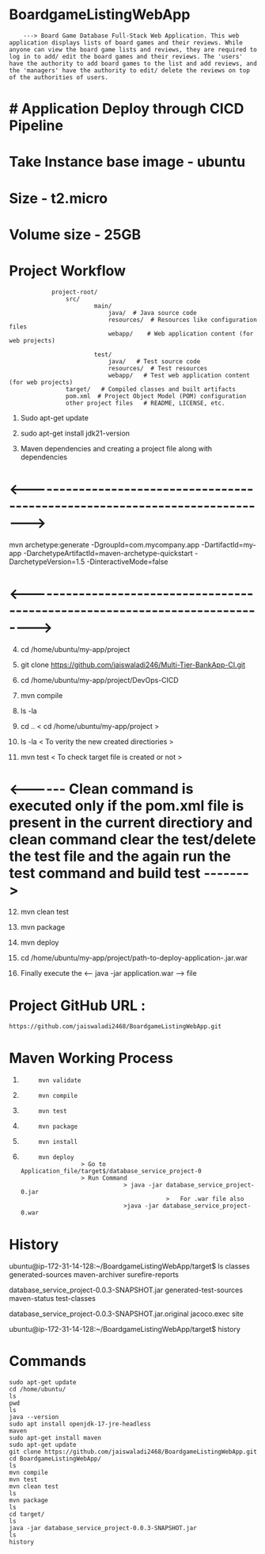 # BoardgameListingWebApp

		---> Board Game Database Full-Stack Web Application. This web application displays lists of board games and their reviews. While anyone can view the board game lists and reviews, they are required to log in to add/ edit the board games and their reviews. The 'users' have the authority to add board games to the list and add reviews, and the 'managers' have the authority to edit/ delete the reviews on top of the authorities of users. 


# # Application Deploy through CICD Pipeline 

# Take Instance base image - ubuntu 
# Size - t2.micro
# Volume size - 25GB


#  Project Workflow
				project-root/
					src/
							main/
								java/  # Java source code 
								resources/  # Resources like configuration files 
								webapp/    # Web application content (for web projects)
 
							test/
								java/   # Test source code 
								resources/  # Test resources 
								webapp/   # Test web application content (for web projects) 
					target/   # Compiled classes and built artifacts 
					pom.xml  # Project Object Model (POM) configuration  
					other project files   # README, LICENSE, etc.

1. Sudo apt-get update

2. sudo apt-get install jdk21-version


3. Maven dependencies and creating a project file along with dependencies
# <---------------------------------------------------------------------------->
mvn archetype:generate -DgroupId=com.mycompany.app -DartifactId=my-app -DarchetypeArtifactId=maven-archetype-quickstart -DarchetypeVersion=1.5 -DinteractiveMode=false


# <----------------------------------------------------------------------------->
4. cd /home/ubuntu/my-app/project

5. git clone https://github.com/jaiswaladi246/Multi-Tier-BankApp-CI.git

6. cd /home/ubuntu/my-app/project/DevOps-CICD

7. mvn compile

8. ls -la   

9. cd ..  < cd /home/ubuntu/my-app/project >

10. ls -la  < To verity the new created directiories >

11. mvn test  < To check target file is created or not >

# <------ Clean command is executed only if the pom.xml file is present in the current directiory and  clean command clear the test/delete the test file and the again run the test command and build test ------->

12. mvn clean test  

13. mvn package

14. mvn deploy

15.  cd /home/ubuntu/my-app/project/path-to-deploy-application-.jar.war

16. Finally execute the <-- java -jar application.war  --> file



# Project GitHub URL :

	https://github.com/jaiswaladi2468/BoardgameListingWebApp.git

# Maven Working Process 

1.			mvn validate
2.			mvn compile
3.			mvn test
4.			mvn package
5.			mvn install
6.			mvn deploy
						> Go to Application_file/target$/database_service_project-0
						> Run Command 
									> java -jar database_service_project-0.jar
												>	For .war file also
									>java -jar database_service_project-0.war
											

# History 

ubuntu@ip-172-31-14-128:~/BoardgameListingWebApp/target$ ls
classes                                               generated-sources       maven-archiver  surefire-reports

database_service_project-0.0.3-SNAPSHOT.jar           generated-test-sources  maven-status    test-classes

database_service_project-0.0.3-SNAPSHOT.jar.original  jacoco.exec             site


ubuntu@ip-172-31-14-128:~/BoardgameListingWebApp/target$ history

# Commands

	sudo apt-get update
	cd /home/ubuntu/
	ls
	pwd
	ls
	java --version
	sudo apt install openjdk-17-jre-headless
	maven
	sudo apt-get install maven
	sudo apt-get update
	git clone https://github.com/jaiswaladi2468/BoardgameListingWebApp.git
	cd BoardgameListingWebApp/
	ls
	mvn compile
	mvn test
	mvn clean test
	ls
	mvn package
	ls
	cd target/
	ls
	java -jar database_service_project-0.0.3-SNAPSHOT.jar
	ls
	history
